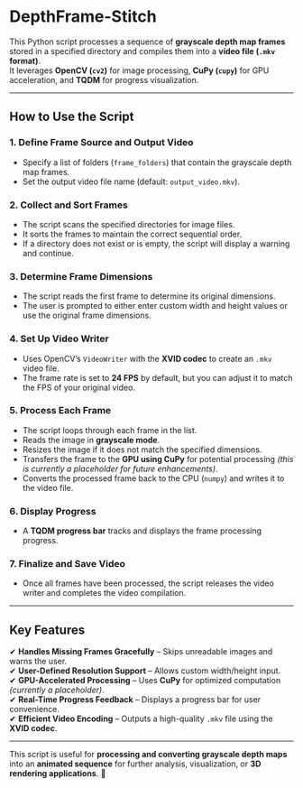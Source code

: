 # **DepthFrame-Stitch**

This Python script processes a sequence of **grayscale depth map frames** stored in a specified directory and compiles them into a **video file (`.mkv` format)**.  
It leverages **OpenCV (`cv2`)** for image processing, **CuPy (`cupy`)** for GPU acceleration, and **TQDM** for progress visualization.

---

## **How to Use the Script**

### **1. Define Frame Source and Output Video**
- Specify a list of folders (`frame_folders`) that contain the grayscale depth map frames.
- Set the output video file name (default: `output_video.mkv`).

### **2. Collect and Sort Frames**
- The script scans the specified directories for image files.
- It sorts the frames to maintain the correct sequential order.
- If a directory does not exist or is empty, the script will display a warning and continue.

### **3. Determine Frame Dimensions**
- The script reads the first frame to determine its original dimensions.
- The user is prompted to either enter custom width and height values or use the original frame dimensions.

### **4. Set Up Video Writer**
- Uses OpenCV’s `VideoWriter` with the **XVID codec** to create an `.mkv` video file.
- The frame rate is set to **24 FPS** by default, but you can adjust it to match the FPS of your original video.

### **5. Process Each Frame**
- The script loops through each frame in the list.
- Reads the image in **grayscale mode**.
- Resizes the image if it does not match the specified dimensions.
- Transfers the frame to the **GPU using CuPy** for potential processing _(this is currently a placeholder for future enhancements)_.
- Converts the processed frame back to the CPU (`numpy`) and writes it to the video file.

### **6. Display Progress**
- A **TQDM progress bar** tracks and displays the frame processing progress.

### **7. Finalize and Save Video**
- Once all frames have been processed, the script releases the video writer and completes the video compilation.

---

## **Key Features**
✔ **Handles Missing Frames Gracefully** – Skips unreadable images and warns the user.  
✔ **User-Defined Resolution Support** – Allows custom width/height input.  
✔ **GPU-Accelerated Processing** – Uses **CuPy** for optimized computation _(currently a placeholder)_.  
✔ **Real-Time Progress Feedback** – Displays a progress bar for user convenience.  
✔ **Efficient Video Encoding** – Outputs a high-quality `.mkv` file using the **XVID codec**.  

---

This script is useful for **processing and converting grayscale depth maps** into an **animated sequence** for further analysis, visualization, or **3D rendering applications**. 🚀
